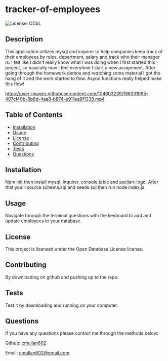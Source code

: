 # tracker-of-employees   
   ![License: ODbL](https://img.shields.io/badge/License-ODbL-brightgreen.svg)
## Description

This application utilizes mysql and inquirer to help companies keep track of their employees by roles, department, salary and track who their manager is. I felt like I didn't really know what I was doing when I first started this project, so basically how I feel everytime I start a new assignment. After going through the homework demos and reqtching some material I got the hang of it and the work started to flow. Async functions really helped make this flow! 


https://user-images.githubusercontent.com/104603239/186331995-407cf40b-8b8d-4aa8-b874-e911ea9f1338.mp4

## Table of Contents 

* [Installation](#installation)
* [Usage](#usage)
* [License](#license)
* [Contributing](#contributing)
* [Tests](#tests)
* [Questions](#questions)

## Installation

Npm init then install mysql, inquirer, console.table and asciiart-logo. After that you'll source schema.sql and seeds.sql then run node index.js.

## Usage

Navigate through the terminal questions with the keyboard to add and update employees to your database. 

## License
This project is licensed under the Open Database License license.

## Contributing

By downloading on github and pushing up to the repo. 

## Tests

Test it by downloading and running on your computer. 

## Questions

If you have any questions please contact me through the methods below:

  Github: [cmullan602](https://github.com/cmullan602)

  Email: [cmullan602@gmail.com](mailto:cmullan602@gmail.com)

